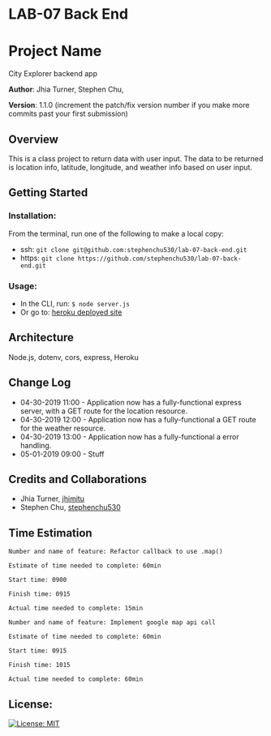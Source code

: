 # LAB-07 Back End

# Project Name

City Explorer backend app

**Author**: Jhia Turner, Stephen Chu,

**Version**: 1.1.0 (increment the patch/fix version number if you make more commits past your first submission)

## Overview
This is a class project to return data with user input. The data to be returned is location info, latitude, longitude, and weather info based on user input.

## Getting Started

### Installation:
From the terminal, run one of the following to make a local copy:
* ssh: `git clone git@github.com:stephenchu530/lab-07-back-end.git`
* https: `git clone https://github.com/stephenchu530/lab-07-back-end.git`

### Usage:
* In the CLI, run: `$ node server.js`
* Or go to: [heroku deployed site](https://glacial-eyrie-10319.herokuapp.com/)


## Architecture
  Node.js, dotenv, cors, express, Heroku

## Change Log

* 04-30-2019 11:00 - Application now has a fully-functional express server, with a GET route for the location resource.
* 04-30-2019 12:00 - Application now has a fully-functional a GET route for the weather resource.
* 04-30-2019 13:00 - Application now has a fully-functional a error handling.
* 05-01-2019 09:00 - Stuff


## Credits and Collaborations
* Jhia Turner, [jhimitu](https://github.com/jhimitu)
* Stephen Chu, [stephenchu530](https://github.com/stephenchu530)

## Time Estimation
```
Number and name of feature: Refactor callback to use .map()

Estimate of time needed to complete: 60min

Start time: 0900

Finish time: 0915

Actual time needed to complete: 15min
```
```
Number and name of feature: Implement google map api call

Estimate of time needed to complete: 60min

Start time: 0915

Finish time: 1015

Actual time needed to complete: 60min
```

## License:
[![License: MIT](https://img.shields.io/badge/License-MIT-yellow.svg)](https://github.com/stephenchu530/lab-07-back-end/blob/master/LICENSE)
